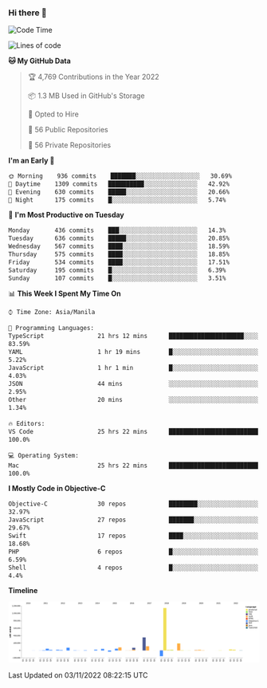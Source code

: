 ### Hi there 👋

<!--START_SECTION:waka-->
![Code Time](http://img.shields.io/badge/Code%20Time-3%2C279%20hrs%2038%20mins-blue)

![Lines of code](https://img.shields.io/badge/From%20Hello%20World%20I%27ve%20Written-2%20Million%20lines%20of%20code-blue)

**🐱 My GitHub Data** 

> 🏆 4,769 Contributions in the Year 2022
 > 
> 📦 1.3 MB Used in GitHub's Storage 
 > 
> 💼 Opted to Hire
 > 
> 📜 56 Public Repositories 
 > 
> 🔑 56 Private Repositories  
 > 
**I'm an Early 🐤** 

```text
🌞 Morning    936 commits    ███████░░░░░░░░░░░░░░░░░░   30.69% 
🌆 Daytime    1309 commits   ██████████░░░░░░░░░░░░░░░   42.92% 
🌃 Evening    630 commits    █████░░░░░░░░░░░░░░░░░░░░   20.66% 
🌙 Night      175 commits    █░░░░░░░░░░░░░░░░░░░░░░░░   5.74%

```
📅 **I'm Most Productive on Tuesday** 

```text
Monday       436 commits    ███░░░░░░░░░░░░░░░░░░░░░░   14.3% 
Tuesday      636 commits    █████░░░░░░░░░░░░░░░░░░░░   20.85% 
Wednesday    567 commits    ████░░░░░░░░░░░░░░░░░░░░░   18.59% 
Thursday     575 commits    ████░░░░░░░░░░░░░░░░░░░░░   18.85% 
Friday       534 commits    ████░░░░░░░░░░░░░░░░░░░░░   17.51% 
Saturday     195 commits    █░░░░░░░░░░░░░░░░░░░░░░░░   6.39% 
Sunday       107 commits    █░░░░░░░░░░░░░░░░░░░░░░░░   3.51%

```


📊 **This Week I Spent My Time On** 

```text
⌚︎ Time Zone: Asia/Manila

💬 Programming Languages: 
TypeScript               21 hrs 12 mins      █████████████████████░░░░   83.59% 
YAML                     1 hr 19 mins        █░░░░░░░░░░░░░░░░░░░░░░░░   5.22% 
JavaScript               1 hr 1 min          █░░░░░░░░░░░░░░░░░░░░░░░░   4.03% 
JSON                     44 mins             ░░░░░░░░░░░░░░░░░░░░░░░░░   2.95% 
Other                    20 mins             ░░░░░░░░░░░░░░░░░░░░░░░░░   1.34%

🔥 Editors: 
VS Code                  25 hrs 22 mins      █████████████████████████   100.0%

💻 Operating System: 
Mac                      25 hrs 22 mins      █████████████████████████   100.0%

```

**I Mostly Code in Objective-C** 

```text
Objective-C              30 repos            ████████░░░░░░░░░░░░░░░░░   32.97% 
JavaScript               27 repos            ███████░░░░░░░░░░░░░░░░░░   29.67% 
Swift                    17 repos            ████░░░░░░░░░░░░░░░░░░░░░   18.68% 
PHP                      6 repos             █░░░░░░░░░░░░░░░░░░░░░░░░   6.59% 
Shell                    4 repos             █░░░░░░░░░░░░░░░░░░░░░░░░   4.4%

```


**Timeline**

![Chart not found](https://raw.githubusercontent.com/rad182/rad182/main/charts/bar_graph.png) 


 Last Updated on 03/11/2022 08:22:15 UTC
<!--END_SECTION:waka-->


<!--
**rad182/rad182** is a ✨ _special_ ✨ repository because its `README.md` (this file) appears on your GitHub profile.

Here are some ideas to get you started:

- 🔭 I’m currently working on ...
- 🌱 I’m currently learning ...
- 👯 I’m looking to collaborate on ...
- 🤔 I’m looking for help with ...
- 💬 Ask me about ...
- 📫 How to reach me: ...
- 😄 Pronouns: ...
- ⚡ Fun fact: ...
-->
